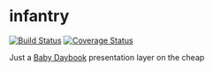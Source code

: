 # infantry

[![Build Status](https://travis-ci.org/dsoosh/infantry.svg?branch=master)](https://travis-ci.org/dsoosh/infantry)
[![Coverage Status](https://coveralls.io/repos/github/dsoosh/infantry/badge.svg?branch=master)](https://coveralls.io/github/dsoosh/infantry?branch=master&service=github)

Just a [Baby Daybook](https://play.google.com/store/apps/details?id=com.drillyapps.babydaybook&hl=en) presentation layer on the cheap

